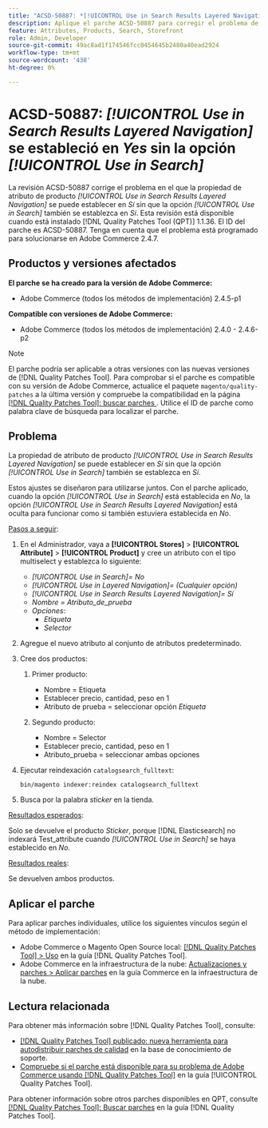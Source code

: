 ```yaml
---
title: "ACSD-50887: *[!UICONTROL Use in Search Results Layered Navigation]* establecido en Sí sin la opción *[!UICONTROL Use in Search]*"
description: Aplique el parche ACSD-50887 para corregir el problema de Adobe Commerce en el que la propiedad de atributo de producto *[!UICONTROL Use in Search Results Layered Navigation]* se puede establecer en *Sí* sin que la opción *[!UICONTROL Use in Search]* también se establezca en *Sí*.
feature: Attributes, Products, Search, Storefront
role: Admin, Developer
source-git-commit: 49ac8ad1f174546fcc0454645b2480a40ead2924
workflow-type: tm+mt
source-wordcount: '438'
ht-degree: 0%

---
```


# ACSD-50887: *[!UICONTROL Use in Search Results Layered Navigation]* se estableció en *Yes* sin la opción *[!UICONTROL Use in Search]*

La revisión ACSD-50887 corrige el problema en el que la propiedad de atributo de producto *[!UICONTROL Use in Search Results Layered Navigation]* se puede establecer en *Sí* sin que la opción *[!UICONTROL Use in Search]* también se establezca en *Sí*. Esta revisión está disponible cuando está instalado [!DNL Quality Patches Tool (QPT)] 1.1.36. El ID del parche es ACSD-50887. Tenga en cuenta que el problema está programado para solucionarse en Adobe Commerce 2.4.7.

## Productos y versiones afectados

**El parche se ha creado para la versión de Adobe Commerce:**

* Adobe Commerce (todos los métodos de implementación) 2.4.5-p1

**Compatible con versiones de Adobe Commerce:**

* Adobe Commerce (todos los métodos de implementación) 2.4.0 - 2.4.6-p2

>[!NOTE]
>
>El parche podría ser aplicable a otras versiones con las nuevas versiones de [!DNL Quality Patches Tool]. Para comprobar si el parche es compatible con su versión de Adobe Commerce, actualice el paquete `magento/quality-patches` a la última versión y compruebe la compatibilidad en la página [[!DNL Quality Patches Tool]: buscar parches ](https://experienceleague.adobe.com/tools/commerce-quality-patches/index.html). Utilice el ID de parche como palabra clave de búsqueda para localizar el parche.

## Problema

La propiedad de atributo de producto *[!UICONTROL Use in Search Results Layered Navigation]* se puede establecer en *Sí* sin que la opción *[!UICONTROL Use in Search]* también se establezca en *Sí*.

Estos ajustes se diseñaron para utilizarse juntos. Con el parche aplicado, cuando la opción *[!UICONTROL Use in Search]* está establecida en *No*, la opción *[!UICONTROL Use in Search Results Layered Navigation]* está oculta para funcionar como si también estuviera establecida en *No*.

<u>Pasos a seguir</u>:

1. En el Administrador, vaya a **[!UICONTROL Stores]** > **[!UICONTROL Attribute]** > **[!UICONTROL Product]** y cree un atributo con el tipo multiselect y establezca lo siguiente:

   * *[!UICONTROL Use in Search]= No*
   * *[!UICONTROL Use in Layered Navigation]= (Cualquier opción)*
   * *[!UICONTROL Use in Search Results Layered Navigation]= Sí*
   * *Nombre = Atributo_de_prueba*
   * *Opciones*:
      * *Etiqueta*
      * *Selector*

1. Agregue el nuevo atributo al conjunto de atributos predeterminado.
1. Cree dos productos:

   1. Primer producto:
      * Nombre = Etiqueta
      * Establecer precio, cantidad, peso en 1
      * Atributo de prueba = seleccionar opción *Etiqueta*

   1. Segundo producto:
      * Nombre = Selector
      * Establecer precio, cantidad, peso en 1
      * Atributo_prueba = seleccionar ambas opciones

1. Ejecutar reindexación `catalogsearch_fulltext`:

   `bin/magento indexer:reindex catalogsearch_fulltext`

1. Busca por la palabra *sticker* en la tienda.

<u>Resultados esperados</u>:

Solo se devuelve el producto *Sticker*, porque [!DNL Elasticsearch] no indexará Test_attribute cuando *[!UICONTROL Use in Search]* se haya establecido en *No*.

<u>Resultados reales</u>:

Se devuelven ambos productos.

## Aplicar el parche

Para aplicar parches individuales, utilice los siguientes vínculos según el método de implementación:

* Adobe Commerce o Magento Open Source local: [[!DNL Quality Patches Tool] > Uso](https://experienceleague.adobe.com/docs/commerce-operations/tools/quality-patches-tool/usage.html) en la guía [!DNL Quality Patches Tool].
* Adobe Commerce en la infraestructura de la nube: [Actualizaciones y parches > Aplicar parches](https://experienceleague.adobe.com/docs/commerce-cloud-service/user-guide/develop/upgrade/apply-patches.html) en la guía Commerce en la infraestructura de la nube.

## Lectura relacionada

Para obtener más información sobre [!DNL Quality Patches Tool], consulte:

* [[!DNL Quality Patches Tool] publicado: nueva herramienta para autodistribuir parches de calidad](https://experienceleague.adobe.com/en/docs/commerce-knowledge-base/kb/announcements/commerce-announcements/magento-quality-patches-released-new-tool-to-self-serve-quality-patches) en la base de conocimiento de soporte.
* [Compruebe si el parche está disponible para su problema de Adobe Commerce usando [!DNL Quality Patches Tool]](/help/tools/quality-patches-tool/patches-available-in-qpt/check-patch-for-magento-issue-with-magento-quality-patches.md) en la guía [!UICONTROL Quality Patches Tool].


Para obtener información sobre otros parches disponibles en QPT, consulte [[!DNL Quality Patches Tool]: Buscar parches](https://experienceleague.adobe.com/tools/commerce-quality-patches/index.html) en la guía [!DNL Quality Patches Tool].
